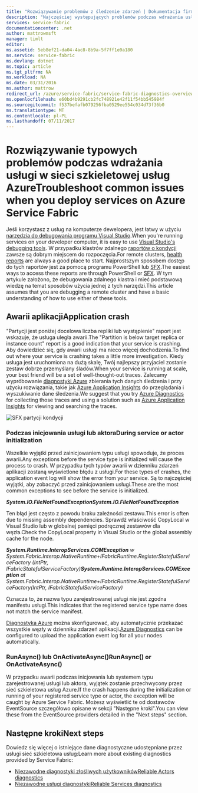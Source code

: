 ```yaml
---
title: "Rozwiązywanie problemów z śledzenie zdarzeń | Dokumentacja firmy Microsoft"
description: "Najczęściej występujących problemów podczas wdrażania usługi na usługi sieć szkieletowa usług Microsoft Azure."
services: service-fabric
documentationcenter: .net
author: mattrowmsft
manager: timlt
editor: 
ms.assetid: 5eb8ef21-da04-4ac8-8b9a-5f7ff1e0a180
ms.service: service-fabric
ms.devlang: dotnet
ms.topic: article
ms.tgt_pltfrm: NA
ms.workload: NA
ms.date: 03/31/2016
ms.author: mattrow
redirect_url: /azure/service-fabric/service-fabric-diagnostics-overview
ms.openlocfilehash: e60bd4b9291cb2fc748921e42f11f54bb545984f
ms.sourcegitcommit: f537befafb079256fba0529ee554c034d73f36b0
ms.translationtype: MT
ms.contentlocale: pl-PL
ms.lasthandoff: 07/11/2017
---
```

# <a name="troubleshoot-common-issues-when-you-deploy-services-on-azure-service-fabric"></a><span data-ttu-id="fe02a-103">Rozwiązywanie typowych problemów podczas wdrażania usługi w sieci szkieletowej usług Azure</span><span class="sxs-lookup"><span data-stu-id="fe02a-103">Troubleshoot common issues when you deploy services on Azure Service Fabric</span></span>
<span data-ttu-id="fe02a-104">Jeśli korzystasz z usług na komputerze dewelopera, jest łatwy w użyciu [narzędzia do debugowania programu Visual Studio](service-fabric-diagnostics-how-to-monitor-and-diagnose-services-locally.md).</span><span class="sxs-lookup"><span data-stu-id="fe02a-104">When you're running services on your developer computer, it is easy to use [Visual Studio's debugging tools](service-fabric-diagnostics-how-to-monitor-and-diagnose-services-locally.md).</span></span> <span data-ttu-id="fe02a-105">W przypadku klastrów zdalnego [raportów o kondycji](service-fabric-view-entities-aggregated-health.md) zawsze są dobrym miejscem do rozpoczęcia.</span><span class="sxs-lookup"><span data-stu-id="fe02a-105">For remote clusters, [health reports](service-fabric-view-entities-aggregated-health.md) are always a good place to start.</span></span> <span data-ttu-id="fe02a-106">Najprostszym sposobem dostęp do tych raportów jest za pomocą programu PowerShell lub [SFX](service-fabric-visualizing-your-cluster.md).</span><span class="sxs-lookup"><span data-stu-id="fe02a-106">The easiest ways to access these reports are through PowerShell or [SFX](service-fabric-visualizing-your-cluster.md).</span></span> <span data-ttu-id="fe02a-107">W tym artykule założono, że debugowania zdalnego klastra i mieć podstawową wiedzę na temat sposobów użycia jednej z tych narzędzi.</span><span class="sxs-lookup"><span data-stu-id="fe02a-107">This article assumes that you are debugging a remote cluster and have a basic understanding of how to use either of these tools.</span></span>

## <a name="application-crash"></a><span data-ttu-id="fe02a-108">Awarii aplikacji</span><span class="sxs-lookup"><span data-stu-id="fe02a-108">Application crash</span></span>
<span data-ttu-id="fe02a-109">"Partycji jest poniżej docelowa liczba repliki lub wystąpienie" raport jest wskazuje, że usługa uległa awarii.</span><span class="sxs-lookup"><span data-stu-id="fe02a-109">The "Partition is below target replica or instance count" report is a good indication that your service is crashing.</span></span> <span data-ttu-id="fe02a-110">Aby dowiedzieć się, gdy awarii usługi ma nieco więcej dochodzenia.</span><span class="sxs-lookup"><span data-stu-id="fe02a-110">To find out where your service is crashing takes a little more investigation.</span></span> <span data-ttu-id="fe02a-111">Kiedy usługa jest uruchomiona na dużą skalę, Twój najlepszy przyjaciel zostanie zestaw dobrze przemyślany śladów.</span><span class="sxs-lookup"><span data-stu-id="fe02a-111">When your service is running at scale, your best friend will be a set of well-thought-out traces.</span></span>  <span data-ttu-id="fe02a-112">Zalecamy wypróbowanie [diagnostyki Azure](service-fabric-diagnostics-how-to-setup-wad.md) zbierania tych danych śledzenia i przy użyciu rozwiązania, takie jak [Azure Application Insights](https://azure.microsoft.com/services/application-insights/) do przeglądania i wyszukiwanie dane śledzenia.</span><span class="sxs-lookup"><span data-stu-id="fe02a-112">We suggest that you try [Azure Diagnostics](service-fabric-diagnostics-how-to-setup-wad.md) for collecting those traces and using a solution such as [Azure Application Insights](https://azure.microsoft.com/services/application-insights/) for viewing and searching the traces.</span></span>

![SFX partycji kondycji](./media/service-fabric-diagnostics-troubleshoot-common-scenarios/crashNewApp.png)

### <a name="during-service-or-actor-initialization"></a><span data-ttu-id="fe02a-114">Podczas inicjowania usługi lub aktora</span><span class="sxs-lookup"><span data-stu-id="fe02a-114">During service or actor initialization</span></span>
<span data-ttu-id="fe02a-115">Wszelkie wyjątki przed zainicjowaniem typu usługi spowoduje, że proces awarii.</span><span class="sxs-lookup"><span data-stu-id="fe02a-115">Any exceptions before the service type is initialized will cause the process to crash.</span></span> <span data-ttu-id="fe02a-116">W przypadku tych typów awarii w dzienniku zdarzeń aplikacji zostaną wyświetlone błędu z usługi.</span><span class="sxs-lookup"><span data-stu-id="fe02a-116">For these types of crashes, the application event log will show the error from your service.</span></span>
<span data-ttu-id="fe02a-117">Są to najczęściej wyjątki, aby zobaczyć przed zainicjowaniem usługi.</span><span class="sxs-lookup"><span data-stu-id="fe02a-117">These are the most common exceptions to see before the service is initialized.</span></span>

<span data-ttu-id="fe02a-118">***System.IO.FileNotFoundException***</span><span class="sxs-lookup"><span data-stu-id="fe02a-118">***System.IO.FileNotFoundException***</span></span>

<span data-ttu-id="fe02a-119">Ten błąd jest często z powodu braku zależności zestawu.</span><span class="sxs-lookup"><span data-stu-id="fe02a-119">This error is often due to missing assembly dependencies.</span></span> <span data-ttu-id="fe02a-120">Sprawdź właściwość CopyLocal w Visual Studio lub w globalnej pamięci podręcznej zestawów dla węzła.</span><span class="sxs-lookup"><span data-stu-id="fe02a-120">Check the CopyLocal property in Visual Studio or the global assembly cache for the node.</span></span>

<span data-ttu-id="fe02a-121">***System.Runtime.InteropServices.COMException*** *w System.Fabric.Interop.NativeRuntime+IFabricRuntime.RegisterStatefulServiceFactory (IntPtr, IFabricStatefulServiceFactory)*</span><span class="sxs-lookup"><span data-stu-id="fe02a-121">***System.Runtime.InteropServices.COMException*** *at System.Fabric.Interop.NativeRuntime+IFabricRuntime.RegisterStatefulServiceFactory(IntPtr, IFabricStatefulServiceFactory)*</span></span>

 <span data-ttu-id="fe02a-122">Oznacza to, że nazwa typu zarejestrowanej usługi nie jest zgodna manifestu usługi.</span><span class="sxs-lookup"><span data-stu-id="fe02a-122">This indicates that the registered service type name does not match the service manifest.</span></span>

<span data-ttu-id="fe02a-123">[Diagnostyka Azure](service-fabric-diagnostics-how-to-setup-wad.md) można skonfigurować, aby automatycznie przekazać wszystkie węzły w dzienniku zdarzeń aplikacji.</span><span class="sxs-lookup"><span data-stu-id="fe02a-123">[Azure Diagnostics](service-fabric-diagnostics-how-to-setup-wad.md) can be configured to upload the application event log for all your nodes automatically.</span></span>

### <a name="runasync-or-onactivateasync"></a><span data-ttu-id="fe02a-124">RunAsync() lub OnActivateAsync()</span><span class="sxs-lookup"><span data-stu-id="fe02a-124">RunAsync() or OnActivateAsync()</span></span>
<span data-ttu-id="fe02a-125">W przypadku awarii podczas inicjowania lub systemem typu zarejestrowanej usługi lub aktora, wyjątek zostanie przechwycony przez sieć szkieletowa usług Azure.</span><span class="sxs-lookup"><span data-stu-id="fe02a-125">If the crash happens during the initialization or running of your registered service type or actor, the exception will be caught by Azure Service Fabric.</span></span> <span data-ttu-id="fe02a-126">Możesz wyświetlić te od dostawców EventSource szczegółowo opisane w sekcji "Następne kroki".</span><span class="sxs-lookup"><span data-stu-id="fe02a-126">You can view these from the EventSource providers detailed in the "Next steps" section.</span></span>

## <a name="next-steps"></a><span data-ttu-id="fe02a-127">Następne kroki</span><span class="sxs-lookup"><span data-stu-id="fe02a-127">Next steps</span></span>
<span data-ttu-id="fe02a-128">Dowiedz się więcej o istniejące dane diagnostyczne udostępniane przez usługi sieć szkieletowa usług:</span><span class="sxs-lookup"><span data-stu-id="fe02a-128">Learn more about existing diagnostics provided by Service Fabric:</span></span>

* [<span data-ttu-id="fe02a-129">Niezawodne diagnostyki złośliwych użytkowników</span><span class="sxs-lookup"><span data-stu-id="fe02a-129">Reliable Actors diagnostics</span></span>](service-fabric-reliable-actors-diagnostics.md)
* [<span data-ttu-id="fe02a-130">Niezawodne usługi diagnostyki</span><span class="sxs-lookup"><span data-stu-id="fe02a-130">Reliable Services diagnostics</span></span>](service-fabric-reliable-services-diagnostics.md)

